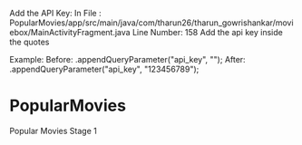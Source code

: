 Add the API Key: 
In File : PopularMovies/app/src/main/java/com/tharun26/tharun_gowrishankar/moviebox/MainActivityFragment.java
Line Number: 158
Add the api key inside the quotes

Example:
        Before: .appendQueryParameter("api_key", "");
        After: .appendQueryParameter("api_key", "123456789");

# PopularMovies
Popular Movies Stage 1
